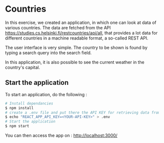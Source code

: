 # Countries

In this exercise, we created an application, in which one can look at data of various countries. The data are fetched from the API https://studies.cs.helsinki.fi/restcountries/api/all, that provides a lot data for different countries in a machine readable format, a so-called REST API.

The user interface is very simple. The country to be shown is found by typing a search query into the search field.

In this application, it is also possible to see the current weather in the country's capital.

## Start the application

To start an application, do the following :

```bash
# Install dependancies
$ npm install
# create a .env file and put there the API KEY for retrieving data from https://weatherstack.com/
$ echo "REACT_APP_API_KEY=<YOUR-API-KEY>" > .env
# Start the application
$ npm start
```

You can then access the app on : [http://localhost:3000/](http://localhost:3000/)
